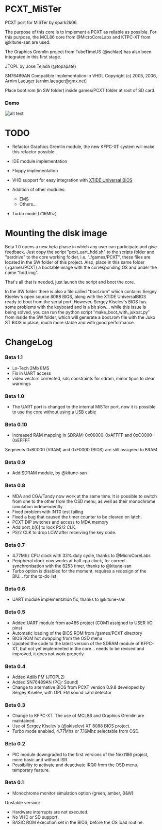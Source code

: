 # PCXT_MiSTer
PCXT port for MiSTer by spark2k06.

The purpose of this core is to implement a PCXT as reliable as possible. For this purpose, the MCL86 core from @MicroCoreLabs and KTPC-XT from @kitune-san are used.

The Graphics Gremlin project from TubeTimeUS (@schlae) has also been integrated in this first stage.

JTOPL by Jose Tejada (@topapate)

SN76489AN Compatible Implementation in VHDL Copyright (c) 2005, 2006, Arnim Laeuger (arnim.laeuger@gmx.net)

Place boot.rom (in SW folder) inside games/PCXT folder at root of SD card.

### Demo

![alt text](/demo/MiSTer_PCXT.gif "MiSTer PCXT")

# TODO

* Refactor Graphics Gremlin module, the new KFPC-XT system will make this refactor possible.
* IDE module implementation
* Floppy implementation
* VHD support for easy integration with [XTIDE Universal BIOS](https://www.xtideuniversalbios.org/)
* Addition of other modules:
    * EMS    
    * Others...

* Turbo mode (7.16Mhz)

# Mounting the disk image

Beta 1.0 opens a new beta phase in which any user can participate and give feedback. Just copy the script "pcxt_uart_hdd.sh" to the scripts folder and "serdrive" to the core working folder, i.e. "./games/PCXT", these files are located in the SW folder of this project. Also, place in this same folder (./games/PCXT) a bootable image with the corresponding OS and under the name "hdd.img". 

That's all that is needed, just launch the script and boot the core.

In the SW folder there is also a file called "boot.rom" which contains Sergey Kiselev's open source 8088 BIOS, along with the XTIDE UniversalBIOS ready to boot from the serial port. However, Sergey Kiselev's BIOS has some problems with the keyboard and is a bit slow... while this issue is being solved, you can run the python script "make_boot_with_jukost.py" from inside the SW folder, which will generate a boot.rom file with the Juko ST BIOS in place, much more stable and with good performance.

# ChangeLog

### Beta 1.1

* Lo-Tech 2Mb EMS
* Fix in UART access
* video vectors corrected, sdc constraints for sdram, minor tipos to clear warnings

### Beta 1.0

* The UART port is changed to the internal MiSTer port, now it is possible to use the core without using a USB cable

### Beta 0.10

* Increased RAM mapping in SDRAM: 0x00000-0xAFFFF and 0xC0000-0xEFFFF

Segments 0xB0000 (VRAM) and 0xF0000 (BIOS) are still assigned to BRAM

### Beta 0.9

* Add SDRAM module, by @kitune-san

### Beta 0.8

* MDA and CGA/Tandy now work at the same time. It is possible to switch from one to the other from the OSD menu, as well as their monochrome simulation independently.
* Fixed problem with INT0 test failing
* Fixed a bug that caused the timer counter to be cleared on latch.
* PCXT DIP switches and access to MDA memory
* Add port_b[6] to lock PS/2 CLK.
* PS/2 CLK to drop LOW after receiving the key code.

### Beta 0.7

* 4.77Mhz CPU clock with 33% duty cycle, thanks to @MicroCoreLabs
* Peripheral clock now works at half cpu clock, for correct synchronisation with the 8253 timer, thanks to @kitune-san
* Turbo option is disabled for the moment, requires a redesign of the BIU... for the to-do list

### Beta 0.6

* UART module implementation fix, thanks to @kitune-san

### Beta 0.5

* Added UART module from ao486 project (COM1 assigned to USER I/O pins)
* Automatic loading of the BIOS ROM from /games/PCXT directory
* BIOS ROM hot swapping from the OSD menu
* Updated the code to the latest version of the SDRAM module of KFPC-XT, but not yet implemented in the core... needs to be revised and improved, it does not work properly

### Beta 0.4

* Added Adlib FM (JTOPL2)
* Added SN76489AN (PCjr Sound)
* Change to alternative BIOS from PCXT version 0.9.8 developed by Sergey Kiselev, with OPL FM sound card detector

### Beta 0.3

* Change to KFPC-XT. The use of MCL86 and Graphics Gremlin are maintained.
* Use of Sergey Kiselev's (@skiselev) XT 8088 BIOS project.
* Turbo mode enabled, 4.77Mhz or 7.16Mhz selectable from OSD.

### Beta 0.2

* PIC module downgraded to the first versions of the Next186 project, more basic and without ISR
* Possibility to activate and deactivate IRQ0 from the OSD menu, temporary feature.

### Beta 0.1

* Monochrome monitor simulation option (green, amber, B&W)

Unstable version:

* Hardware interrupts are not executed.
* No VHD or SD support.
* BASIC ROM execution set in the BIOS, before the OS load routine.
